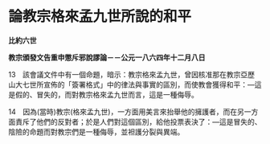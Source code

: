 # 論教宗格來孟九世所說的和平


**比約六世**

**教宗頒發文告重申懲斥邪說謬論－－公元一八六四年十二月八日**





13　該會議文件中有一個命題，暗示：教宗格來孟九世，曾因核准那在教宗亞歷山大七世所宣佈的「簽署格式」中的律法與事實的區別，而使教會獲得和平：—這是假的、冒失的，而對教宗格來孟九世而言，這是一種侮辱。

14　因為(當時)教宗(格來孟九世)，一方面用美言來抬舉他的擁護者，而在另一方面責斥了他們的反對者；於是人們對這個區別，給他投票表決了：—這是冒失的、陰險的命題而對教宗們是一種侮辱，並袒護分裂與異端。

